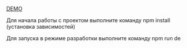 [DEMO](https://develops-today-tt.vercel.app/)

Для начала работы с проектом выполните команду npm install (установка зависимостей)

Для запуска в режиме разработки выполните команду npm run de
